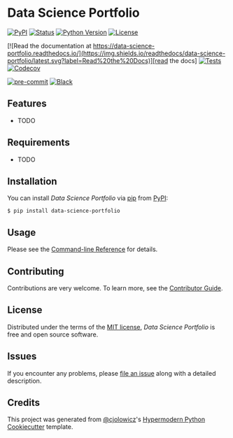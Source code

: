 # Data Science Portfolio

[![PyPI](https://img.shields.io/pypi/v/data-science-portfolio.svg)][pypi_]
[![Status](https://img.shields.io/pypi/status/data-science-portfolio.svg)][status]
[![Python Version](https://img.shields.io/pypi/pyversions/data-science-portfolio)][python version]
[![License](https://img.shields.io/pypi/l/data-science-portfolio)][license]

[![Read the documentation at https://data-science-portfolio.readthedocs.io/](https://img.shields.io/readthedocs/data-science-portfolio/latest.svg?label=Read%20the%20Docs)][read the docs]
[![Tests](https://github.com/MoritzM00/data-science-portfolio/workflows/Tests/badge.svg)][tests]
[![Codecov](https://codecov.io/gh/MoritzM00/data-science-portfolio/branch/main/graph/badge.svg)][codecov]

[![pre-commit](https://img.shields.io/badge/pre--commit-enabled-brightgreen?logo=pre-commit&logoColor=white)][pre-commit]
[![Black](https://img.shields.io/badge/code%20style-black-000000.svg)][black]

[pypi_]: https://pypi.org/project/data-science-portfolio/
[status]: https://pypi.org/project/data-science-portfolio/
[python version]: https://pypi.org/project/data-science-portfolio
[read the docs]: https://data-science-portfolio.readthedocs.io/
[tests]: https://github.com/MoritzM00/data-science-portfolio/actions?workflow=Tests
[codecov]: https://app.codecov.io/gh/MoritzM00/data-science-portfolio
[pre-commit]: https://github.com/pre-commit/pre-commit
[black]: https://github.com/psf/black

## Features

- TODO

## Requirements

- TODO

## Installation

You can install _Data Science Portfolio_ via [pip] from [PyPI]:

```console
$ pip install data-science-portfolio
```

## Usage

Please see the [Command-line Reference] for details.

## Contributing

Contributions are very welcome.
To learn more, see the [Contributor Guide].

## License

Distributed under the terms of the [MIT license][license],
_Data Science Portfolio_ is free and open source software.

## Issues

If you encounter any problems,
please [file an issue] along with a detailed description.

## Credits

This project was generated from [@cjolowicz]'s [Hypermodern Python Cookiecutter] template.

[@cjolowicz]: https://github.com/cjolowicz
[pypi]: https://pypi.org/
[hypermodern python cookiecutter]: https://github.com/cjolowicz/cookiecutter-hypermodern-python
[file an issue]: https://github.com/MoritzM00/data-science-portfolio/issues
[pip]: https://pip.pypa.io/

<!-- github-only -->

[license]: https://github.com/MoritzM00/data-science-portfolio/blob/main/LICENSE
[contributor guide]: https://github.com/MoritzM00/data-science-portfolio/blob/main/CONTRIBUTING.md
[command-line reference]: https://data-science-portfolio.readthedocs.io/en/latest/usage.html
